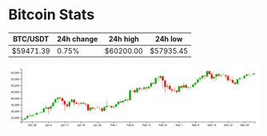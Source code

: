 # Bitcoin Stats

BTC/USDT|24h change|24h high|24h low|
|---|---|---|---|
|$59471.39|0.75%|$60200.00|$57935.45|

<img src="./chart.svg">
